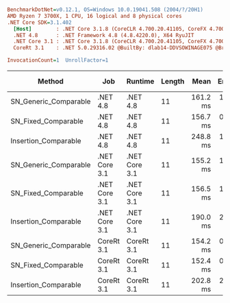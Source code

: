 ``` ini

BenchmarkDotNet=v0.12.1, OS=Windows 10.0.19041.508 (2004/?/20H1)
AMD Ryzen 7 3700X, 1 CPU, 16 logical and 8 physical cores
.NET Core SDK=3.1.402
  [Host]        : .NET Core 3.1.8 (CoreCLR 4.700.20.41105, CoreFX 4.700.20.41903), X64 RyuJIT
  .NET 4.8      : .NET Framework 4.8 (4.8.4220.0), X64 RyuJIT
  .NET Core 3.1 : .NET Core 3.1.8 (CoreCLR 4.700.20.41105, CoreFX 4.700.20.41903), X64 RyuJIT
  CoreRt 3.1    : .NET 5.0.29316.02 @BuiltBy: dlab14-DDVSOWINAGE075 @Branch: master @Commit: 40be8b7e2598b2ccb827fd90cd30c0e2d4496941, X64 AOT

InvocationCount=1  UnrollFactor=1  

```
|                Method |           Job |       Runtime | Length |     Mean |   Error |  StdDev | Gen 0 | Gen 1 | Gen 2 | Allocated |
|---------------------- |-------------- |-------------- |------- |---------:|--------:|--------:|------:|------:|------:|----------:|
| SN_Generic_Comparable |      .NET 4.8 |      .NET 4.8 |     11 | 161.2 ms | 1.07 ms | 1.00 ms |     - |     - |     - |         - |
|   SN_Fixed_Comparable |      .NET 4.8 |      .NET 4.8 |     11 | 156.7 ms | 0.92 ms | 0.81 ms |     - |     - |     - |         - |
|  Insertion_Comparable |      .NET 4.8 |      .NET 4.8 |     11 | 248.8 ms | 1.00 ms | 0.88 ms |     - |     - |     - |         - |
| SN_Generic_Comparable | .NET Core 3.1 | .NET Core 3.1 |     11 | 155.2 ms | 1.39 ms | 1.24 ms |     - |     - |     - |         - |
|   SN_Fixed_Comparable | .NET Core 3.1 | .NET Core 3.1 |     11 | 156.5 ms | 1.64 ms | 1.53 ms |     - |     - |     - |         - |
|  Insertion_Comparable | .NET Core 3.1 | .NET Core 3.1 |     11 | 190.0 ms | 2.80 ms | 2.48 ms |     - |     - |     - |         - |
| SN_Generic_Comparable |    CoreRt 3.1 |    CoreRt 3.1 |     11 | 154.2 ms | 0.39 ms | 0.31 ms |     - |     - |     - |         - |
|   SN_Fixed_Comparable |    CoreRt 3.1 |    CoreRt 3.1 |     11 | 152.4 ms | 0.62 ms | 0.55 ms |     - |     - |     - |         - |
|  Insertion_Comparable |    CoreRt 3.1 |    CoreRt 3.1 |     11 | 202.8 ms | 2.02 ms | 1.89 ms |     - |     - |     - |         - |
